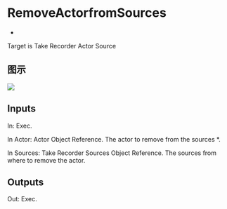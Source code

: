 # RemoveActorfromSources

  * 



Target is Take Recorder Actor Source

## 图示

![]($-20221218-21104169.png)

## Inputs

In: Exec.

In Actor: Actor Object Reference. The actor to remove from the sources *.

In Sources: Take Recorder Sources Object Reference. The sources from where to remove the actor.  

## Outputs

Out: Exec.

